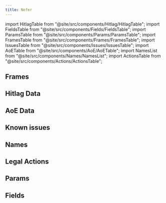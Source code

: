 ```yaml
---
title: Nefer
---
```


import HitlagTable from "@site/src/components/Hitlag/HitlagTable";
import FieldsTable from "@site/src/components/Fields/FieldsTable";
import ParamsTable from "@site/src/components/Params/ParamsTable";
import FramesTable from "@site/src/components/Frames/FramesTable";
import IssuesTable from "@site/src/components/Issues/IssuesTable";
import AoETable from "@site/src/components/AoE/AoETable";
import NamesList from "@site/src/components/Names/NamesList";
import ActionsTable from "@site/src/components/Actions/ActionsTable";

## Frames

<FramesTable item_key="nefer" />

## Hitlag Data

<HitlagTable item_key="nefer" />

## AoE Data

<AoETable item_key="nefer" />

## Known issues

<IssuesTable item_key="nefer" />

## Names

<NamesList item_key="nefer" />

## Legal Actions

<ActionsTable item_key="nefer" />

## Params

<ParamsTable item_key="nefer" />

## Fields

<FieldsTable item_key="nefer" />
